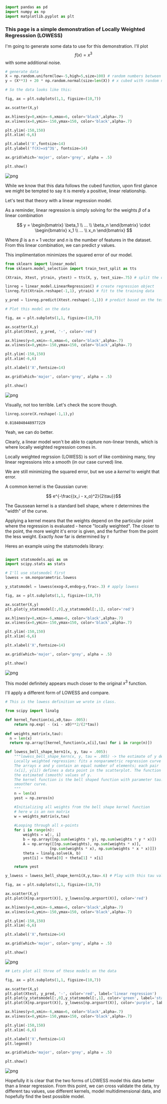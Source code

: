 ```python
import pandas as pd
import numpy as np
import matplotlib.pyplot as plt
```

### This page is a simple demonstration of Locally Weighted Regresssion (LOWESS)

I'm going to generate some data to use for this demonstration. I'll plot $$f(x) = x^3$$ with some additional noise.


```python
# generate data
X = np.random.uniform(low=-5,high=5,size=100) # random numbers between -5 and 5
y = (X**3) + 20 * np.random.normal(size=len(X)) # x cubed with random noise 

# So the data looks like this: 

fig, ax = plt.subplots(1,1, figsize=(10,7))

ax.scatter(X,y)

ax.hlines(y=0,xmin=-6,xmax=6, color='black',alpha=.7)
ax.vlines(x=0,ymin=-150,ymax=150, color='black',alpha=.7)

plt.ylim(-150,150)
plt.xlim(-6,6)

plt.xlabel('X',fontsize=14)
plt.ylabel('f(X)=x$^3$', fontsize=14)

ax.grid(which='major', color='grey', alpha = .5)

plt.show()
```


    
![png](output_2_0.png)
    


While we know that this data follows the cubed function, upon first glance we might be tempted to say it is merely a positive, linear relationship. 

Let's test that theory with a linear regression model.

As a reminder, linear regression is simply solving for the weights $\beta$ of a linear combination

$$ y = \begin{bmatrix} \beta_1 \\ ... \\ \beta_n \end{bmatrix} \cdot \begin{bmatrix} x_1 \\ ... \\ x_n \end{bmatrix} $$

Where $\beta$ is a $n\times1$ vector and $n$ is the number of features in the dataset.
From this linear combination, we can predict $y$ values.

This implimentation minimizes the squared error of our model. 



```python
from sklearn import linear_model
from sklearn.model_selection import train_test_split as tts

(Xtrain, Xtest, ytrain, ytest) = tts(X, y, test_size=.75) # split the data for training and testing 

linreg = linear_model.LinearRegression() # create regression object
linreg.fit(Xtrain.reshape(-1,1), ytrain) # fit to the training data

y_pred = linreg.predict(Xtest.reshape(-1,1)) # predict based on the testing data

# Plot this model on the data

fig, ax = plt.subplots(1,1, figsize=(10,7))

ax.scatter(X,y)
plt.plot(Xtest, y_pred, '-', color='red')

ax.hlines(y=0,xmin=-6,xmax=6, color='black',alpha=.7)
ax.vlines(x=0,ymin=-150,ymax=150, color='black',alpha=.7)

plt.ylim(-150,150)
plt.xlim(-6,6)

plt.xlabel('X',fontsize=14)

ax.grid(which='major', color='grey', alpha = .5)

plt.show()
```


    
![png](output_4_0.png)
    


Visually, not too terrible. Let's check the score though. 


```python
linreg.score(X.reshape(-1,1),y)
```




    0.8184040448977229



Yeah, we can do better. 

Clearly, a linear model won't be able to capture non-linear trends, which is where locally weighted regression comes in. 

Locally weighted regrssion (LOWESS) is sort of like combining many, tiny linear regressions into a smooth (in our case curved) line. 

We are still minimizing the squared error, but we use a *kernel* to weight that error.

A common kernel is the Gaussian curve:

$$ e^{-\frac{(x_i - x_o)^2}{2\tau}}$$

The Gaussean kernel is a standard bell shape, where $\tau$ determines the "width" of the curve.

Applying a kernel means that the weights depend on the particular point where the regression is evaluated - hence "locally weighted". The closer to the point, the more weight it's error is given, and the further from the point the less weight. Exactly *how* far is determined by $\tau$

Heres an example using the statsmodels library:


```python

import statsmodels.api as sm
import scipy.stats as stats

# I'll use statsmodel first
lowess = sm.nonparametric.lowess

y_statsmodel = lowess(exog=X,endog=y,frac=.3) # apply lowess

fig, ax = plt.subplots(1,1, figsize=(10,7))

ax.scatter(X,y)
plt.plot(y_statsmodel[:,0],y_statsmodel[:,1], color='red')

ax.hlines(y=0,xmin=-6,xmax=6, color='black',alpha=.7)
ax.vlines(x=0,ymin=-150,ymax=150, color='black',alpha=.7)

plt.ylim(-150,150)
plt.xlim(-6,6)

plt.xlabel('X',fontsize=14)

ax.grid(which='major', color='grey', alpha = .5)

plt.show()
```


    
![png](output_8_0.png)
    


This model definitely appears much closer to the original $x^3$ function.

I'll apply a different form of LOWESS and compare.


```python
# This is the lowess definition we wrote in class. 

from scipy import linalg

def kernel_function(xi,x0,tau= .005): 
    return np.exp( - (xi - x0)**2/(2*tau))
    
def weights_matrix(x,tau):
  n = len(x)
  return np.array([kernel_function(x,x[i],tau) for i in range(n)]) 

def lowess_bell_shape_kern1(x, y, tau = .005):
    """lowess_bell_shape_kern(x, y, tau = .005) -> the estimate of y denoted "yest"
    Locally weighted regression: fits a nonparametric regression curve to a scatterplot.
    The arrays x and y contain an equal number of elements; each pair
    (x[i], y[i]) defines a data point in the scatterplot. The function returns
    the estimated (smooth) values of y.
    The kernel function is the bell shaped function with parameter tau. Larger tau will result in a
    smoother curve. 
    """
    n = len(x)
    yest = np.zeros(n)

    #Initializing all weights from the bell shape kernel function    
    # here w is an nxn matrix
    w = weights_matrix(x,tau)    
    
    #Looping through all x-points
    for i in range(n):
        weights = w[:, i]
        b = np.array([np.sum(weights * y), np.sum(weights * y * x)])
        A = np.array([[np.sum(weights), np.sum(weights * x)],
                    [np.sum(weights * x), np.sum(weights * x * x)]])
        theta = linalg.solve(A, b)
        yest[i] = theta[0] + theta[1] * x[i] 

    return yest
```


```python
y_lowess = lowess_bell_shape_kern1(X,y,tau=.6) # Play with this tau value

fig, ax = plt.subplots(1,1, figsize=(10,7))

ax.scatter(X,y)
plt.plot(X[np.argsort(X)], y_lowess[np.argsort(X)], color='red')

ax.hlines(y=0,xmin=-6,xmax=6, color='black',alpha=.7)
ax.vlines(x=0,ymin=-150,ymax=150, color='black',alpha=.7)

plt.ylim(-150,150)
plt.xlim(-6,6)

plt.xlabel('X',fontsize=14)

ax.grid(which='major', color='grey', alpha = .5)

plt.show()
```


    
![png](1.png)
    



```python
## Lets plot all three of these models on the data

fig, ax = plt.subplots(1,1, figsize=(10,7))

ax.scatter(X,y)
plt.plot(Xtest, y_pred, '-', color='red', label='linear regression')
plt.plot(y_statsmodel[:,0],y_statsmodel[:,1], color='green', label='statsmodel')
plt.plot(X[np.argsort(X)], y_lowess[np.argsort(X)], color='purple', label='bell kernel')

ax.hlines(y=0,xmin=-6,xmax=6, color='black',alpha=.7)
ax.vlines(x=0,ymin=-150,ymax=150, color='black',alpha=.7)

plt.ylim(-150,150)
plt.xlim(-6,6)

plt.xlabel('X',fontsize=14)
plt.legend()

ax.grid(which='major', color='grey', alpha = .5)

plt.show()

```


    
![png](2.png)
    


Hopefully it is clear that the two forms of LOWESS model this data better than a linear regression. From this point, we can cross validate the data, try different tau values, use different kernels, model multidimensional data, and hopefully find the best possible model.
